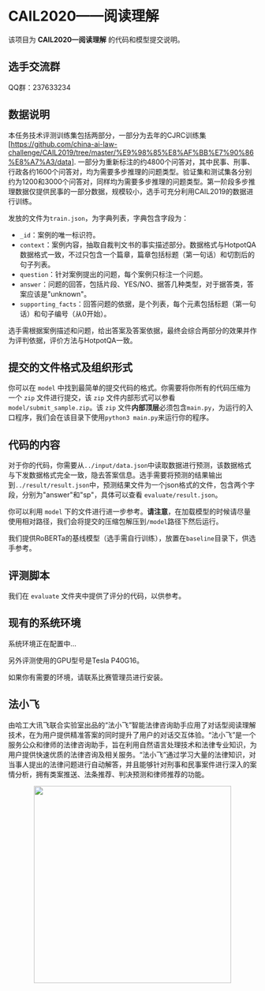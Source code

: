 # CAIL2020——阅读理解

该项目为 **CAIL2020—阅读理解** 的代码和模型提交说明。

## 选手交流群

QQ群：237633234

## 数据说明

本任务技术评测训练集包括两部分，一部分为去年的CJRC训练集[https://github.com/china-ai-law-challenge/CAIL2019/tree/master/%E9%98%85%E8%AF%BB%E7%90%86%E8%A7%A3/data]. 一部分为重新标注的约4800个问答对，其中民事、刑事、行政各约1600个问答对，均为需要多步推理的问题类型。验证集和测试集各分别约为1200和3000个问答对，同样均为需要多步推理的问题类型。第一阶段多步推理数据仅提供民事的一部分数据，规模较小，选手可充分利用CAIL2019的数据进行训练。

发放的文件为``train.json``，为字典列表，字典包含字段为：

- ``_id``：案例的唯一标识符。
- ``context``：案例内容，抽取自裁判文书的事实描述部分。数据格式与HotpotQA数据格式一致，不过只包含一个篇章，篇章包括标题（第一句话）和切割后的句子列表。
- ``question``：针对案例提出的问题，每个案例只标注一个问题。
- ``answer``：问题的回答，包括片段、YES/NO、据答几种类型，对于据答类，答案应该是"unknown"。
- ``supporting_facts``：回答问题的依据，是个列表，每个元素包括标题（第一句话）和句子编号（从0开始）。

选手需根据案例描述和问题，给出答案及答案依据，最终会综合两部分的效果并作为评判依据，评价方法与HotpotQA一致。

## 提交的文件格式及组织形式

你可以在 ``model`` 中找到最简单的提交代码的格式。你需要将你所有的代码压缩为一个 ``zip`` 文件进行提交，该 ``zip`` 文件内部形式可以参看 ``model/submit_sample.zip``。该 ``zip`` 文件**内部顶层**必须包含``main.py``，为运行的入口程序，我们会在该目录下使用``python3 main.py``来运行你的程序。

## 代码的内容

对于你的代码，你需要从``../input/data.json``中读取数据进行预测，该数据格式与下发数据格式完全一致，隐去答案信息。选手需要将预测的结果输出到``../result/result.json``中，预测结果文件为一个json格式的文件，包含两个字段，分别为"answer"和"sp"，具体可以查看 ``evaluate/result.json``。

你可以利用 ``model`` 下的文件进行进一步参考。**请注意**，在加载模型的时候请尽量使用相对路径，我们会将提交的压缩包解压到``/model``路径下然后运行。

我们提供RoBERTa的基线模型（选手需自行训练），放置在``baseline``目录下，供选手参考。

## 评测脚本

我们在 ``evaluate`` 文件夹中提供了评分的代码，以供参考。

## 现有的系统环境

系统环境正在配置中...

另外评测使用的GPU型号是Tesla P40G16。

如果你有需要的环境，请联系比赛管理员进行安装。

## 法小飞
由哈工大讯飞联合实验室出品的“法小飞”智能法律咨询助手应用了对话型阅读理解技术，在为用户提供精准答案的同时提升了用户的对话交互体验。“法小飞”是一个服务公众和律师的法律咨询助手，旨在利用自然语言处理技术和法律专业知识，为用户提供快速优质的法律咨询及相关服务。“法小飞”通过学习大量的法律知识，对当事人提出的法律问题进行自动解答，并且能够针对刑事和民事案件进行深入的案情分析，拥有类案推送、法条推荐、判决预测和律师推荐的功能。

<div align=center><img width="400" height="400" src="https://github.com/china-ai-law-challenge/CAIL2019/blob/master/%E9%98%85%E8%AF%BB%E7%90%86%E8%A7%A3/%E6%AF%94%E8%B5%9B%E8%AF%B4%E6%98%8E/picture/iflylegal2.jpg"/></div>
